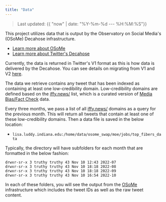 ```yaml
---
title: "Data"
---
```

> Last updated: {{ "now" | date: "%Y-%m-%d --- %H:%M:%S"}}

This project utilizes data that is output by the Observatory on Social Media's (OSoMe) Decahose infrastructure.
- [Learn more about OSoMe](https://osome.iu.edu/)
- [Learn more about Twitter's Decahose](https://developer.twitter.com/en/docs/twitter-api/enterprise/decahose-api/overview/decahose)

Currently, the data is returned in Twitter's V1 format as this is how data is delivered by the Decahose.
You can see details on migrating from V1 and V2 [here](https://developer.twitter.com/en/docs/twitter-api/migrate/data-formats/standard-v1-1-to-v2).

The data we retrieve contains any tweet that has been indexed as containing at least one low-credibility domain.
Low-credibility domains are defined based on the [iffy.news/](iffy.news/) list, which is a curated version of [Media Bias/Fact Check](https://mediabiasfactcheck.com/) data.

Every three months, we pass a list of all [iffy.news/](iffy.news/) domains as a query for the previous month.
This will return all tweets that contain at least one of these low-credibility domains.
Then a data file is saved in the below location:
- `lisa.luddy.indiana.edu:/home/data/osome_swap/moe/jobs/top_fibers_data`

Typically, the directory will have subfolders for each month that are formatted in the below fashion:
```
drwxr-sr-x 3 truthy truthy 43 Nov 10 12:43 2022-07
drwxr-sr-x 3 truthy truthy 43 Nov 10 18:18 2022-08
drwxr-sr-x 3 truthy truthy 43 Nov 10 18:18 2022-09
drwxr-sr-x 3 truthy truthy 43 Nov 10 16:54 2022-10
```

In each of these folders, you will see the output from the [OSoMe](https://osome.iu.edu/) infrastructure which includes the tweet IDs as well as the raw tweet content.



